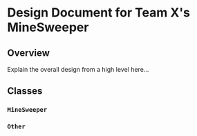 Design Document for Team X's MineSweeper
===

## Overview
Explain the overall design from a high level here...

## Classes
### `MineSweeper`

### `Other`

